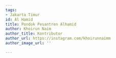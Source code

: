 ```yaml
---
tags:
- Jakarta Timur
id: Al Hamid
title: Pondok Pesantren Alhamid
author: Khoirun Naim
author_title: Kontributor
author_url: https://instagram.com/khoirunnaimm
author_image_url: ''

---
```

